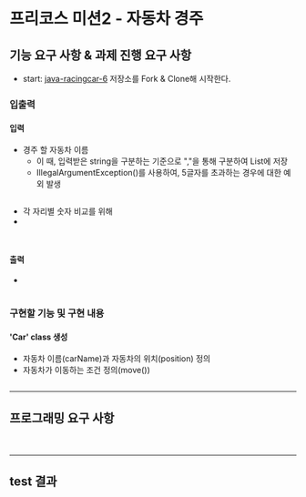 # 프리코스 미션2 - 자동차 경주

## 기능 요구 사항 & 과제 진행 요구 사항
- start: [java-racingcar-6](https://github.com/woowacourse-precourse/java-racingcar-6) 저장소를 Fork & Clone해 시작한다.
### 입출력
#### 입력
- 경주 할 자동차 이름
  - 이 때, 입력받은 string을 구분하는 기준으로 ","을 통해 구분하여 List에 저장
  - IllegalArgumentException()를 사용하여, 5글자를 초과하는 경우에 대한 예외 발생
```

```
- 각 자리별 숫자 비교를 위해
- 
```java

```

```java

```


#### 출력
- 
```

```

### 구현할 기능 및 구현 내용
#### 'Car' class 생성
- 자동차 이름(carName)과 자동차의 위치(position) 정의
- 자동차가 이동하는 조건 정의(move())
```java

```



--- 

## 프로그래밍 요구 사항
### 

```java

```

```java

```
---
## test 결과

